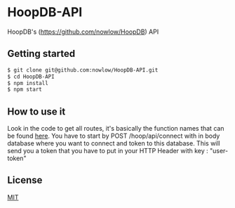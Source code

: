 # HoopDB-API
HoopDB's (https://github.com/nowlow/HoopDB) API

## Getting started
```bash
$ git clone git@github.com:nowlow/HoopDB-API.git
$ cd HoopDB-API
$ npm install
$ npm start
```

## How to use it
Look in the code to get all routes, it's basically the function names that can be found [here](http://naoufel.space/hoop).
You have to start by POST /hoop/api/connect with in body database where you want to connect and token to this database. This will send you a token that you have to put in your HTTP Header with key : "user-token"

## License
[MIT](LICENSE)
